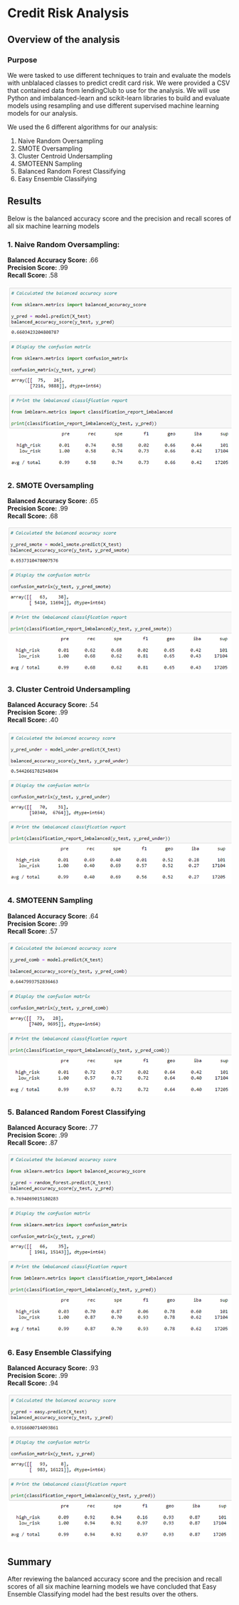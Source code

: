# Credit Risk Analysis

## Overview of the analysis

### Purpose

We were tasked to use different techniques to train and evaluate the models with unblalaced classes to predict credit card risk.  We were provided a CSV that contained data from lendingClub to use for the analysis.  We will use Python and imbalanced-learn and scikit-learn libraries to build and evaluate models using resampling and use different supervised machine learning models for our analysis.

We used the 6 different algorithms for our analysis:

1.  Naive Random Oversampling
2.  SMOTE Oversampling
3.  Cluster Centroid Undersampling
4.  SMOTEENN Sampling
5.  Balanced Random Forest Classifying
6.  Easy Ensemble Classifying


## Results

Below is the balanced accuracy score and the precision and recall scores of all six machine learning models

### 1. Naive Random Oversampling:</u></b>

<b>Balanced Accuracy Score: </b>.66 <br>
<b>Precision Score: </b>.99 <br>
<b>Recall Score: </b>.58 

<img src="https://github.com/andralobo/Module17-Challenge/blob/main/Resources/NaticeRandomOversampling.png?raw=true" width="auto" height="auto">

### 2. SMOTE Oversampling

<b>Balanced Accuracy Score: </b>.65 <br>
<b>Precision Score: </b>.99 <br>
<b>Recall Score: </b>.68

<img src="https://github.com/andralobo/Module17-Challenge/blob/main/Resources/Smote.png?raw=true" width="auto" height="auto">


### 3. Cluster Centroid Undersampling

<b>Balanced Accuracy Score: </b>.54 <br>
<b>Precision Score: </b>.99 <br>
<b>Recall Score: </b>.40

<img src="https://github.com/andralobo/Module17-Challenge/blob/main/Resources/ClusterCentroidUndersampling.png?raw=true" width="auto" height="auto">

### 4. SMOTEENN Sampling

<b>Balanced Accuracy Score: </b>.64 <br>
<b>Precision Score: </b>.99 <br>
<b>Recall Score: </b>.57

<img src="https://github.com/andralobo/Module17-Challenge/blob/main/Resources/Smoteenn.png?raw=true" width="auto" height="auto">


### 5. Balanced Random Forest Classifying

<b>Balanced Accuracy Score: </b>.77 <br>
<b>Precision Score: </b>.99 <br>
<b>Recall Score: </b>.87

<img src="https://github.com/andralobo/Module17-Challenge/blob/main/Resources/BalancedRandomForestClassifying.png?raw=true" width="auto" height="auto">


### 6. Easy Ensemble Classifying

<b>Balanced Accuracy Score: </b>.93 <br>
<b>Precision Score: </b>.99 <br>
<b>Recall Score: </b>.94

<img src="https://github.com/andralobo/Module17-Challenge/blob/main/Resources/EasyEnsembleClassifying.png?raw=true" width="auto" height="auto">


## Summary

After reviewing the balanced accuracy score and the precision and recall scores of all six machine learning models we have concluded that Easy Ensemble Classifying model had the best results over the others.    
